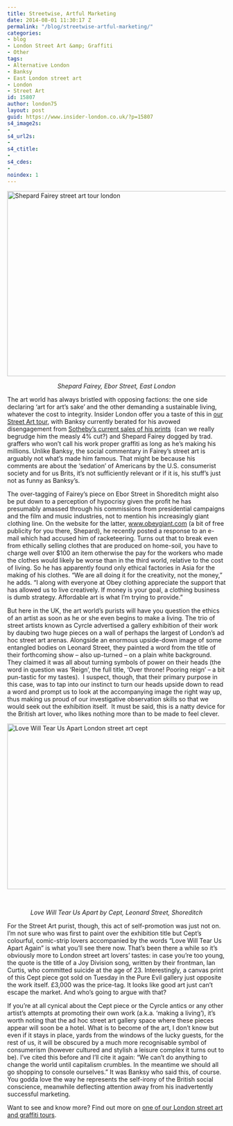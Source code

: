 ```yaml
---
title: Streetwise, Artful Marketing
date: 2014-08-01 11:30:17 Z
permalink: "/blog/streetwise-artful-marketing/"
categories:
- blog
- London Street Art &amp; Graffiti
- Other
tags:
- Alternative London
- Banksy
- East London street art
- London
- Street Art
id: 15807
author: london75
layout: post
guid: https://www.insider-london.co.uk/?p=15807
s4_image2s:
-
s4_url2s:
-
s4_ctitle:
-
s4_cdes:
-
noindex: 1
---
```


[<img class="size-full wp-image-15844 aligncenter" src="/wp-content/uploads/2014/08/Shepherd-Fairey.jpg" alt="Shepard Fairey street art tour london" width="569" height="427" />](/wp-content/uploads/2014/08/Shepherd-Fairey.jpg)

<p style="text-align: center;">
  <em>Shepard Fairey, Ebor Street, East London</em>
</p>

<p style="text-align: left;">
  The art world has always bristled with opposing factions: the one side declaring ‘art for art’s sake’ and the other demanding a sustainable living, whatever the cost to integrity. Insider London offer you a taste of this in <a href="https://www.insider-london.co.uk/tours/street-art-tour-london/" target="_blank">our Street Art tour</a>, with Banksy currently berated for his avowed disengagement from <a href="/banksy-london-street-art/" target="_blank">Sotheby’s current sales of his prints</a>  (can we really begrudge him the measly 4% cut?) and Shepard Fairey dogged by trad. graffers who won’t call his work proper graffiti as long as he’s making his millions. Unlike Banksy, the social commentary in Fairey’s street art is arguably not what’s made him famous. That might be because his comments are about the ‘sedation’ of Americans by the U.S. consumerist society and for us Brits, it’s not sufficiently relevant or if it is, his stuff’s just not as funny as Banksy’s.
</p>

The over-tagging of Fairey&#8217;s piece on Ebor Street in Shoreditch might also be put down to a perception of hypocrisy given the profit he has presumably amassed through his commissions from presidential campaigns and the film and music industries, not to mention his increasingly giant clothing line. On the website for the latter, <a href="http://www.obeygiant.com/" target="_blank">www.obeygiant.com </a>(a bit of free publicity for you there, Shepard), he recently posted a response to an e-mail which had accused him of racketeering. Turns out that to break even from ethically selling clothes that are produced on home-soil, you have to charge well over $100 an item otherwise the pay for the workers who made the clothes would likely be worse than in the third world, relative to the cost of living. So he has apparently found only ethical factories in Asia for the making of his clothes. “We are all doing it for the creativity, not the money,” he adds. “I along with everyone at Obey clothing appreciate the support that has allowed us to live creatively. If money is your goal, a clothing business is dumb strategy. Affordable art is what I’m trying to provide.”

But here in the UK, the art world’s purists will have you question the ethics of an artist as soon as he or she even begins to make a living. The trio of street artists known as Cyrcle advertised a gallery exhibition of their work by daubing two huge pieces on a wall of perhaps the largest of London’s ad hoc street art arenas. Alongside an enormous upside-down image of some entangled bodies on Leonard Street, they painted a word from the title of their forthcoming show &#8211; also up-turned &#8211; on a plain white background. They claimed it was all about turning symbols of power on their heads (the word in question was ‘Reign’, the full title, ‘Over throne! Pooring reign’ &#8211; a bit pun-tastic for my tastes).  I suspect, though, that their primary purpose in this case, was to tap into our instinct to turn our heads upside down to read a word and prompt us to look at the accompanying image the right way up, thus making us proud of our investigative observation skills so that we would seek out the exhibition itself.  It must be said, this is a natty device for the British art lover, who likes nothing more than to be made to feel clever.

[<img class="size-full wp-image-15843 aligncenter" src="/wp-content/uploads/2014/08/love-will-tear-us-apart.jpg" alt="Love Will Tear Us Apart London street art cept" width="569" height="382" />](/wp-content/uploads/2014/08/love-will-tear-us-apart.jpg)

&nbsp;

<p style="text-align: center;">
  <em>Love Will Tear Us Apart by Cept, Leonard Street, Shoreditch</em>
</p>

For the Street Art purist, though, this act of self-promotion was just not on. I’m not sure who was first to paint over the exhibition title but Cept’s colourful, comic-strip lovers accompanied by the words “Love Will Tear Us Apart Again” is what you’ll see there now. That’s been there a while so it’s obviously more to London street art lovers&#8217; tastes: in case you’re too young, the quote is the title of a Joy Division song, written by their frontman, Ian Curtis, who committed suicide at the age of 23. Interestingly, a canvas print of this Cept piece got sold on Tuesday in the Pure Evil gallery just opposite the work itself. £3,000 was the price-tag. It looks like good art just can’t escape the market. And who’s going to argue with that?

If you’re at all cynical about the Cept piece or the Cyrcle antics or any other artist’s attempts at promoting their own work (a.k.a. ‘making a living’), it’s worth noting that the ad hoc street art gallery space where these pieces appear will soon be a hotel. What is to become of the art, I don’t know but even if it stays in place, yards from the windows of the lucky guests, for the rest of us, it will be obscured by a much more recognisable symbol of consumerism (however cultured and stylish a leisure complex it turns out to be). I’ve cited this before and I’ll cite it again: “We can’t do anything to change the world until capitalism crumbles. In the meantime we should all go shopping to console ourselves.” It was Banksy who said this, of course.  You godda love the way he represents the self-irony of the British social conscience, meanwhile deflecting attention away from his inadvertently successful marketing.

Want to see and know more? Find out more on <a href="https://www.insider-london.co.uk/tours/street-art-tour-london/" target="_blank">one of our London street art and graffiti tours</a>.
